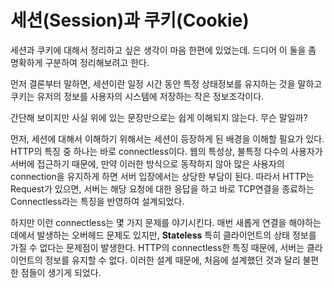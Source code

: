 # 세션(Session)과 쿠키(Cookie)

세션과 쿠키에 대해서 정리하고 싶은 생각이 마음 한편에 있었는데. 드디어 이 둘을 좀 명확하게 구분하여 정리해보려고 한다.

먼저 결론부터 말하면, 세션이란 일정 시간 동안 특정 상태정보를 유지하는 것을 말하고 쿠키는 유저의 정보를 사용자의 시스템에 저장하는 작은 정보조각이다.

간단해 보이지만 사실 위에 있는 문장만으로는 쉽게 이해되지 않는다. 무슨 말일까?

먼저, 세션에 대해서 이해하기 위해서는 세션이 등장하게 된 배경을 이해할 필요가 있다. HTTP의 특징 중 하나는 바로 connectless이다. 웹의 특성상, 불특정 다수의 사용자가 서버에 접근하기 때문에, 만약 이러한 방식으로 동작하지 않아 많은 사용자의 connection을 유지하게 하면 서버 입장에서는 상당한 부담이 된다. 따라서 HTTP는 Request가 있으면, 서버는 해당 요청에 대한 응답을 하고 바로 TCP연결을 종료하는 Connectless라는 특징을 반영하여 설계되었다.

하지만 이런 connectless는 몇 가지 문제를 야기시킨다. 매번 새롭게 연결을 해야하는 데에서 발생하는 오버헤드 문제도 있지만, **Stateless** 특히 클라이언트의 상태 정보를 가질 수 없다는 문제점이 발생한다. HTTP의 connectless한 특징 때문에, 서버는 클라이언트의 정보를 유지할 수 없다. 이러한 설계 때문에, 처음에 설계했던 것과 달리 불편한 점들이 생기게 되었다.


